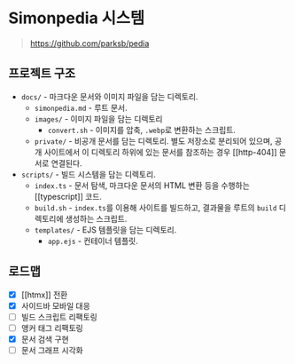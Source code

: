# Simonpedia 시스템

> https://github.com/parksb/pedia

## 프로젝트 구조

- `docs/` - 마크다운 문서와 이미지 파일을 담는 디렉토리.
  - `simonpedia.md` - 루트 문서.
  - `images/` - 이미지 파일을 담는 디렉토리
    - `convert.sh` - 이미지를 압축, `.webp`로 변환하는 스크립트.
  - `private/` - 비공개 문서를 담는 디렉토리. 별도 저장소로 분리되어 있으며, 공개 사이트에서 이 디렉토리 하위에 있는 문서를 참조하는 경우 [[http-404]] 문서로 연결된다.
- `scripts/` - 빌드 시스템을 담는 디렉토리.
  - `index.ts` - 문서 탐색, 마크다운 문서의 HTML 변환 등을 수행하는 [[typescript]] 코드.
  - `build.sh` - `index.ts`를 이용해 사이트를 빌드하고, 결과물을 루트의 `build` 디렉토리에 생성하는 스크립트.
  - `templates/` - EJS 템플릿을 담는 디렉토리.
    - `app.ejs` - 컨테이너 템플릿.

## 로드맵

- [x] [[htmx]] 전환
- [x] 사이드바 모바일 대응
- [ ] 빌드 스크립트 리팩토링
- [ ] 앵커 태그 리팩토링
- [x] 문서 검색 구현
- [ ] 문서 그래프 시각화
